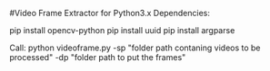 #Video Frame Extractor for Python3.x
Dependencies:

pip install opencv-python
pip install uuid
pip install argparse

Call:
python videoframe.py -sp "folder path contaning videos to be processed" -dp "folder path to put the frames"
